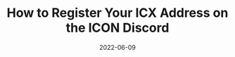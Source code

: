 ---
title: How to Register Your ICX Address on the ICON Discord
date: 2022-06-09
slug: register-icx-address-icon-discord
draft: true
---